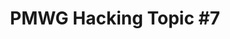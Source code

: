 ---
categories:
- bkk19
description: '> PMWG Hacking Topic TBD'
future_image:
  featured: 'true'
  path: /assets/images/featured-images/bkk19/BKK19-312.png
session_attendee_num: '2'
session_id: BKK19-312
session_room: Session Room 2 (Lotus 3-4)
session_slot:
  end_time: '2019-04-03 12:25:00'
  start_time: '2019-04-03 12:00:00'
session_speakers:
- speaker_bio: '> Vincent has worked on developing drivers for various peripherals
    and coprocessors in mobile phones during 12 years. In 2005, he began to focus
    on mobile phones that ran Linux then Android and spent the last years of this
    period to optimize the power consumption of android platforms. As a member of
    the Linaro power management working group, he works on improving the energy efficiency
    of embedded system but not only with special interest for scheduler.'
  speaker_company: Linaro
  speaker_image: /assets/images/speakers/bkk19/vincent-guittot.jpg
  speaker_location: ''
  speaker_name: Vincent Guittot
  speaker_position: PMWG technical leader
  speaker_username: vincent.guittot
session_track: Power Management
tag: session
tags:
- Power Management
title: 'PMWG Hacking Topic #7'
---